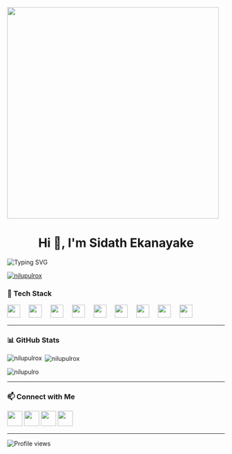<img align="center" height="490" src="https://i0.wp.com/www.sciencenews.org/wp-content/uploads/2023/04/040823_chatgpt_feat.gif?fit=1024%2C576&ssl=1" />

<h1 align="center">Hi 👋, I'm Sidath Ekanayake</h1>

![Typing SVG](https://readme-typing-svg.herokuapp.com?font=Fira+Code&duration=4000&pause=1000&color=F70000&width=435&lines=Researcher+%7C+Machine+Learning+Enthusiast;Environmental+Scientist+%7C+Biotech+Innovator)

<p align="left"> <a href="https://github.com/ryo-ma/github-profile-trophy"><img src="https://github-profile-trophy.vercel.app/?username=nilupulrox" alt="nilupulrox" /></a> </p>

### 🚀 Tech Stack
<div align="left">
  <img src="https://cdn.jsdelivr.net/gh/devicons/devicon/icons/python/python-original.svg" height="30" />
  <img width="12" />
  <img src="https://cdn.jsdelivr.net/gh/devicons/devicon/icons/anaconda/anaconda-original.svg" height="30" />
  <img width="12" />
  <img src="https://cdn.jsdelivr.net/gh/devicons/devicon/icons/blender/blender-original.svg" height="30" />
  <img width="12" />
  <img src="https://cdn.jsdelivr.net/gh/devicons/devicon/icons/canva/canva-original.svg" height="30" />
  <img width="12" />
  <img src="https://cdn.jsdelivr.net/gh/devicons/devicon/icons/minitab/minitab-original.svg" height="30" />
  <img width="12" />
  <img src="https://cdn.jsdelivr.net/gh/devicons/devicon/icons/mysql/mysql-original.svg" height="30" />
  <img width="12" />
  <img src="https://cdn.jsdelivr.net/gh/devicons/devicon/icons/r/r-original.svg" height="30" />
  <img width="12" />
  <img src="https://cdn.jsdelivr.net/gh/devicons/devicon/icons/rstudio/rstudio-original.svg" height="30" />
  <img width="12" />
  <img src="https://cdn.jsdelivr.net/gh/devicons/devicon/icons/vscode/vscode-original.svg" height="30" />
</div>

---

### 📊 GitHub Stats

<p><img align="left" src="https://github-readme-stats.vercel.app/api/top-langs?username=nilupulrox&show_icons=true&locale=en&layout=compact" alt="nilupulrox" /></p>

<p>&nbsp;<img align="center" src="https://github-readme-stats.vercel.app/api?username=nilupulrox&show_icons=true&locale=en" alt="nilupulrox" /></p>

<p><img align="center" src="https://github-readme-streak-stats.herokuapp.com/?user=nilupulrox&" alt="nilupulro" /></p>

---

### 📫 Connect with Me
<div align="left">
  <a href="#"><img src="https://img.shields.io/badge/YouTube-FF0000?style=for-the-badge&logo=youtube&logoColor=white" height="35"/></a>
  <a href="#"><img src="https://img.shields.io/badge/Instagram-E4405F?style=for-the-badge&logo=instagram&logoColor=white" height="35"/></a>
  <a href="#"><img src="https://img.shields.io/badge/LinkedIn-0077B5?style=for-the-badge&logo=linkedin&logoColor=white" height="35"/></a>
  <a href="#"><img src="https://img.shields.io/badge/Gmail-D14836?style=for-the-badge&logo=gmail&logoColor=white" height="35"/></a>
</div>

---

![Profile views](https://komarev.com/ghpvc/?username=SidarthEkanayake&color=blue)
